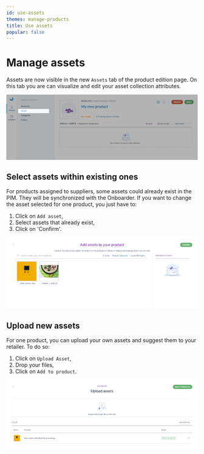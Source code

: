 ```yaml
---
id: use-assets
themes: manage-products
title: Use assets
popular: false
---
```


# Manage assets
Assets are now visible in the new `Assets` tab of the product edition page. On this tab you are can visualize and edit your asset collection attributes.

![Upload asset](../img/asset-upload-tab-highlight.png)

## Select assets within existing ones
For products assigned to suppliers, some assets could already exist in the PIM. They will be synchronized with the Onboarder.
If you want to change the asset selected for one product, you just have to:
1. Click on `Add asset`,
1. Select assets that already exist,
1. Click on 'Confirm'.

![Select asset](../img/select-assets.png)

## Upload new assets
For one product, you can upload your own assets and suggest them to your retailer. To do so:
1. Click on `Upload Asset`,
1. Drop your files,
1. Click on `Add to product`.

![Upload asset](../img/upload-assets.png)
